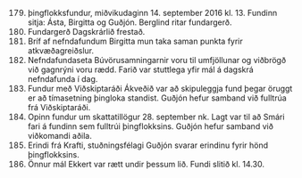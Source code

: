 179. þingflokksfundur, miðvikudaginn 14. september 2016 kl. 13.
Fundinn sitja: Ásta, Birgitta og Guðjón.
Berglind ritar fundargerð.
1. Fundargerð
Dagskrárlið frestað.
2. Bríf af nefndafundum
Birgitta mun taka saman punkta fyrir atkvæðagreiðslur.
3. Nefndafundaseta
Búvörusamningarnir voru til umfjöllunar og viðbrögð við gagnrýni voru rædd. Farið var stuttlega
yfir mál á dagskrá nefndafunda í dag.
4. Fundur með Viðskiptaráði
Ákveðið var að skipuleggja fund þegar öruggt er að tímasetning þingloka standist. Guðjón hefur
samband við fulltrúa frá Viðskiptaráði.
5. Opinn fundur um skattatillögur 28. september nk.
Lagt var til að Smári fari á fundinn sem fulltrúi þingflokksins. Guðjón hefur samband við
viðkomandi aðila.
6. Erindi frá Krafti, stuðningsfélagi
Guðjón svarar erindinu fyrir hönd þingflokksins.
7. Önnur mál
Ekkert var rætt undir þessum lið.
Fundi slitið kl. 14.30.

